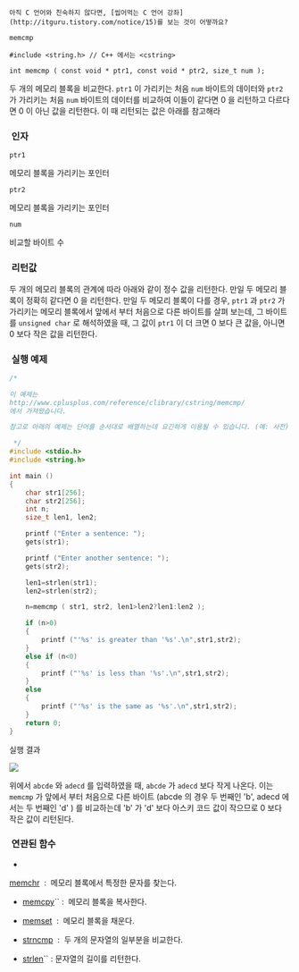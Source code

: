 


```warning
아직 C 언어와 친숙하지 않다면, [씹어먹는 C 언어 강좌](http://itguru.tistory.com/notice/15)를 보는 것이 어떻까요?

```

`memcmp`




```info
#include <string.h> // C++ 에서는 <cstring>

int memcmp ( const void * ptr1, const void * ptr2, size_t num );
```


두 개의 메모리 블록을 비교한다.
`ptr1` 이 가리키는 처음 `num` 바이트의 데이터와 `ptr2` 가 가리키는 처음 `num` 바이트의 데이터를 비교하여 이들이 같다면 0 을 리턴하고 다르다면 0 이 아닌 값을 리턴한다. 이 때 리턴되는 값은 아래를 참고해라



###  인자




`ptr1`

메모리 블록을 가리키는 포인터

`ptr2`

메모리 블록을 가리키는 포인터

`num`

비교할 바이트 수



###  리턴값




두 개의 메모리 블록의 관계에 따라 아래와 같이 정수 값을 리턴한다.
만일 두 메모리 블록이 정확히 같다면 0 을 리턴한다.
만일 두 메모리 블록이 다를 경우, `ptr1` 과 `ptr2` 가 가리키는 메모리 블록에서 앞에서 부터 처음으로 다른 바이트를 살펴 보는데, 그 바이트를 `unsigned char` 로 해석하였을 때, 그 값이 `ptr1` 이 더 크면 0 보다 큰 값을, 아니면 0 보다 작은 값을 리턴한다.



###  실행 예제




```cpp
/*

이 예제는
http://www.cplusplus.com/reference/clibrary/cstring/memcmp/
에서 가져왔습니다.

참고로 아래의 예제는 단어를 순서대로 배열하는데 요긴하게 이용될 수 있습니다. (예: 사전)

 */
#include <stdio.h>
#include <string.h>

int main ()
{
    char str1[256];
    char str2[256];
    int n;
    size_t len1, len2;

    printf ("Enter a sentence: ");
    gets(str1);

    printf ("Enter another sentence: ");
    gets(str2);

    len1=strlen(str1);
    len2=strlen(str2);

    n=memcmp ( str1, str2, len1>len2?len1:len2 );

    if (n>0)
    {
        printf ("'%s' is greater than '%s'.\n",str1,str2);
    }
    else if (n<0)
    {
        printf ("'%s' is less than '%s'.\n",str1,str2);
    }
    else
    {
        printf ("'%s' is the same as '%s'.\n",str1,str2);
    }
    return 0;
}
```


실행 결과


![](http://img1.daumcdn.net/thumb/R1920x0/?fname=http%3A%2F%2Fcfile4.uf.tistory.com%2Fimage%2F161811194C24B767A228D0)


위에서 `abcde` 와 `adecd` 를 입력하였을 때, `abcde` 가 `adecd` 보다 작게 나온다. 이는 `memcmp` 가 앞에서 부터 처음으로 다른 바이트 (abcde 의 경우 두 번째인 'b', adecd 에서는 두 번째인 'd' ) 를 비교하는데 'b' 가 'd' 보다 아스키 코드 값이 작으므로 0 보다 작은 값이 리턴된다.



###  연관된 함수





* 
 [memchr](http://itguru.tistory.com/92)  :  메모리 블록에서 특정한 문자를 찾는다.



*  [memcpy](http://itguru.tistory.com/77)`` :  메모리 블록을 복사한다.



*  [memset](http://itguru.tistory.com/104)  :  메모리 블록을 채운다.

*  [strncmp](http://itguru.tistory.com/90)  :  두 개의 문자열의 일부분을 비교한다.

*  [strlen](http://itguru.tistory.com/106)`` : 문자열의 길이를 리턴한다.







